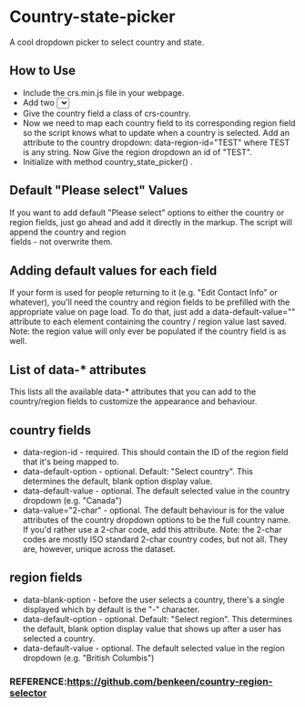 Country-state-picker
====================

A cool dropdown picker to select country and state.

## How to Use

* Include the crs.min.js file in your webpage.
* Add two <select> fields in the appropriate locations in your form.
* Give the country field a class of crs-country.
* Now we need to map each country field to its corresponding region field so the script knows what to update when a    country is selected. Add an attribute to the country dropdown: data-region-id="TEST" where TEST is any string. Now   Give the region dropdown an id of "TEST".
* Initialize with method country_state_picker() .


## Default "Please select" Values

If you want to add default "Please select" options to either the country or region fields, just go ahead and add it directly in the markup. The script will append the country and region <option> fields - not overwrite them.

## Adding default values for each field

If your form is used for people returning to it (e.g. "Edit Contact Info" or whatever), you'll need the country and region fields to be prefilled with the appropriate value on page load. To do that, just add a data-default-value="" attribute to each element containing the country / region value last saved. Note: the region value will only ever be populated if the country field is as well.

## List of data-* attributes

This lists all the available data-* attributes that you can add to the country/region fields to customize the appearance and behaviour.

## country fields

* data-region-id - required. This should contain the ID of the region field that it's being mapped to.
* data-default-option - optional. Default: "Select country". This determines the default, blank option display value.
* data-default-value - optional. The default selected value in the country dropdown (e.g. "Canada")
* data-value="2-char" - optional. The default behaviour is for the value attributes of the country dropdown options to be the full country name. If you'd rather use a 2-char code, add this attribute. Note: the 2-char codes are mostly ISO standard 2-char country codes, but not all. They are, however, unique across the dataset.

## region fields

* data-blank-option - before the user selects a country, there's a single displayed which by default is the "-" character.
* data-default-option - optional. Default: "Select region". This determines the default, blank option display value that shows up after a user has selected a country.
* data-default-value - optional. The default selected value in the region dropdown (e.g. "British Columbis")

### REFERENCE:https://github.com/benkeen/country-region-selector 
